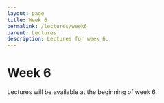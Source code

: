 ```yaml
---
layout: page
title: Week 6
permalink: /lectures/week6
parent: Lectures
description: Lectures for week 6.
---
```


# Week 6

Lectures will be available at the beginning of week 6.